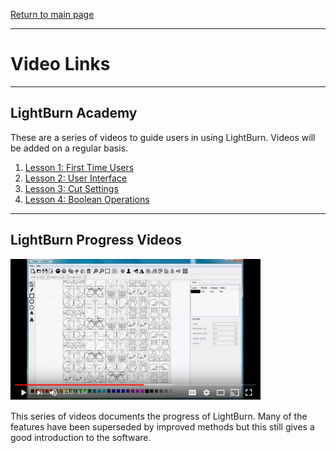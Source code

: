 [Return to main page](README.md)

----

# Video Links
----


## LightBurn Academy

These are a series of videos to guide users in using LightBurn. Videos will be added on a regular basis. 

1. [Lesson 1: First Time Users](https://www.youtube.com/watch?v=1UygQiNqSQA "LightBurn Lesson 1")
2. [Lesson 2: User Interface](https://www.youtube.com/watch?v=uzFsrUwONbw "LightBurn Lesson 2")
3. [Lesson 3: Cut Settings](https://www.youtube.com/watch?v=nybhYtjElQU "LightBurn Lesson 3")
4. [Lesson 4: Boolean Operations](https://www.youtube.com/watch?v=51cXqmNHgeI&feature=youtu.be "LightBurn Lesson 4")
------------

## LightBurn Progress Videos
[![LightBurn Progress video Series](/img/VideoLBProgressSeries.PNG)](https://www.youtube.com/watch?v=nkg-ZbmGidw&index=16&list=PL6x69t5MbTC4QcDd3vGVp9BFHwgeMrjYL "LightBurn Progress Video Series")

This series of videos documents the progress of LightBurn. Many of the features have been superseded by improved methods but this still gives a good introduction to the software.

